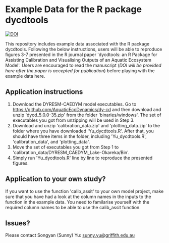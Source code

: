 # Example Data for the R package dycdtools

[![DOI](https://zenodo.org/badge/489898394.svg)](https://zenodo.org/badge/latestdoi/489898394)

This repository includes example data associated with the R package dycdtools. Following the below instructions, users will be able to reproduce figures 3-7 presented in the R journal paper 'dycdtools: an R Package for Assisting Calibration and Visualising Outputs of an Aquatic Ecosystem Model'. Users are encouraged to read the manuscript (*DOI will be provided here after the paper is accepted for publication*) before playing with the example data here.

## Application instructions
1. Download the DYRESM-CAEDYM model executables. Go to https://github.com/AquaticEcoDynamics/dy-cd and then download and unzip 'dycd_5.0.0-35.zip' from the folder 'binaries/windows'. The set of executables you got from unzipping will be used in Step 3.
2. Download and unzip 'calibration_data.zip' and 'plotting_data.zip' to the folder where you have downloaded 'Yu_dycdtools.R'. After that, you should have three items in the folder, including 'Yu_dycdtools.R', 'calibration_data', and 'plotting_data'.
3. Move the set of executables you got from Step 1 to 'calibration_data/DYRESM_CAEDYM_Lake-Okareka/Bin'.
4. Simply run 'Yu_dycdtools.R' line by line to reproduce the presented figures.

## Application to your own study?
If you want to use the function 'calib_assit' to your own model project, make sure that you have had a look at the column names in the inputs to the function in the example data. You need to familarise yourself with the required column names to be able to use the calib_assit function.

## Issues?
Please contact Songyan (Sunny) Yu: sunny.yu@griffith.edu.au
